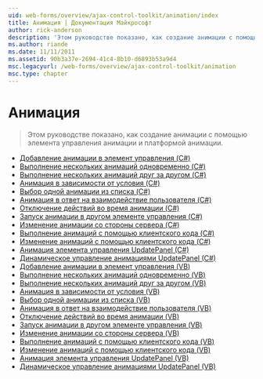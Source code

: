 ```yaml
---
uid: web-forms/overview/ajax-control-toolkit/animation/index
title: Анимация | Документация Майкрософт
author: rick-anderson
description: 'Этом руководстве показано, как создание анимации с помощью элемента управления анимации и платформой анимации.'
ms.author: riande
ms.date: 11/11/2011
ms.assetid: 90b3a37e-2694-41c4-8b10-d6893b53a9d4
msc.legacyurl: /web-forms/overview/ajax-control-toolkit/animation
msc.type: chapter
---
```

<a name="animation"></a>Анимация
====================
> Этом руководстве показано, как создание анимации с помощью элемента управления анимации и платформой анимации.


- [Добавление анимации в элемент управления (C#)](adding-animation-to-a-control-cs.md)
- [Выполнение нескольких анимаций одновременно (C#)](executing-several-animations-at-the-same-time-cs.md)
- [Выполнение нескольких анимаций друг за другом (C#)](executing-several-animations-after-each-other-cs.md)
- [Анимация в зависимости от условия (C#)](animation-depending-on-a-condition-cs.md)
- [Выбор одной анимации из списка (C#)](picking-one-animation-out-of-a-list-cs.md)
- [Анимация в ответ на взаимодействие пользователя (C#)](animating-in-response-to-user-interaction-cs.md)
- [Отключение действий во время анимации (C#)](disabling-actions-during-animation-cs.md)
- [Запуск анимации в другом элементе управления (C#)](triggering-an-animation-in-another-control-cs.md)
- [Изменение анимации со стороны сервера (C#)](modifying-animations-from-the-server-side-cs.md)
- [Выполнение анимаций с помощью клиентского кода (C#)](executing-animations-using-client-side-code-cs.md)
- [Изменение анимаций с помощью клиентского кода (C#)](changing-an-animation-using-client-side-code-cs.md)
- [Анимация элемента управления UpdatePanel (C#)](animating-an-updatepanel-control-cs.md)
- [Динамическое управление анимациями UpdatePanel (C#)](dynamically-controlling-updatepanel-animations-cs.md)
- [Добавление анимации в элемент управления (VB)](adding-animation-to-a-control-vb.md)
- [Выполнение нескольких анимаций одновременно (VB)](executing-several-animations-at-the-same-time-vb.md)
- [Выполнение нескольких анимаций друг за другом (VB)](executing-several-animations-after-each-other-vb.md)
- [Анимация в зависимости от условия (VB)](animation-depending-on-a-condition-vb.md)
- [Выбор одной анимации из списка (VB)](picking-one-animation-out-of-a-list-vb.md)
- [Анимация в ответ на взаимодействие пользователя (VB)](animating-in-response-to-user-interaction-vb.md)
- [Отключение действий во время анимации (VB)](disabling-actions-during-animation-vb.md)
- [Запуск анимации в другом элементе управления (VB)](triggering-an-animation-in-another-control-vb.md)
- [Изменение анимации со стороны сервера (VB)](modifying-animations-from-the-server-side-vb.md)
- [Выполнение анимаций с помощью клиентского кода (VB)](executing-animations-using-client-side-code-vb.md)
- [Изменение анимаций с помощью клиентского кода (VB)](changing-an-animation-using-client-side-code-vb.md)
- [Анимация элемента управления UpdatePanel (VB)](animating-an-updatepanel-control-vb.md)
- [Динамическое управление анимациями UpdatePanel (VB)](dynamically-controlling-updatepanel-animations-vb.md)
